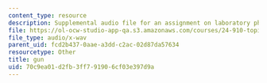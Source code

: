 ```yaml
---
content_type: resource
description: Supplemental audio file for an assignment on laboratory phonology.
file: https://ol-ocw-studio-app-qa.s3.amazonaws.com/courses/24-910-topics-in-linguistic-theory-laboratory-phonology-spring-2007/70c9ea01d2fb3ff791906cf03e397d9a_gun.wav
file_type: audio/x-wav
parent_uid: fcd2b437-0aae-a3dd-c2ac-02d87da57634
resourcetype: Other
title: gun
uid: 70c9ea01-d2fb-3ff7-9190-6cf03e397d9a
---
```

